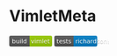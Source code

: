 # VimletMeta

<!--- badge:build ---><svg xmlns="http://www.w3.org/2000/svg" width="78" height="20"><linearGradient id="b" x2="0" y2="100%"><stop offset="0" stop-color="#bbb" stop-opacity=".1"/><stop offset="1" stop-opacity=".1"/></linearGradient><mask id="a"><rect width="78" height="20" rx="3" fill="#fff"/></mask><g mask="url(#a)"><path fill="#555" d="M0 0h37v20H0z"/><path fill="#97CA00" d="M37 0h41v20H37z"/><path fill="url(#b)" d="M0 0h78v20H0z"/></g><g fill="#fff" text-anchor="middle" font-family="DejaVu Sans,Verdana,Geneva,sans-serif" font-size="11"><text x="18.5" y="15" fill="#010101" fill-opacity=".3">build</text><text x="18.5" y="14">build</text><text x="56.5" y="15" fill="#010101" fill-opacity=".3">vimlet</text><text x="56.5" y="14">vimlet</text></g></svg><!--- badge:build ---> <!--- badge:tests ---><svg xmlns="http://www.w3.org/2000/svg" width="106" height="20"><linearGradient id="b" x2="0" y2="100%"><stop offset="0" stop-color="#bbb" stop-opacity=".1"/><stop offset="1" stop-opacity=".1"/></linearGradient><mask id="a"><rect width="106" height="20" rx="3" fill="#fff"/></mask><g mask="url(#a)"><path fill="#555" d="M0 0h35v20H0z"/><path fill="#007ec6" d="M35 0h71v20H35z"/><path fill="url(#b)" d="M0 0h106v20H0z"/></g><g fill="#fff" text-anchor="middle" font-family="DejaVu Sans,Verdana,Geneva,sans-serif" font-size="11"><text x="17.5" y="15" fill="#010101" fill-opacity=".3">tests</text><text x="17.5" y="14">tests</text><text x="69.5" y="15" fill="#010101" fill-opacity=".3">richardson!</text><text x="69.5" y="14">richardson!</text></g></svg><!--- badge:tests --->











